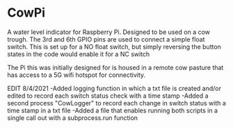 # CowPi
A water level indicator for Raspberry Pi. Designed to be used on a cow trough.
The 3rd and 6th GPIO pins are used to connect a simple float switch.
This is set up for a NO float switch, but simply reversing the button states in the code would enable it for a NC switch 

The Pi this was initially designed for is housed in a remote cow pasture that has access to a 5G wifi hotspot for connectivity. 

EDIT 8/4/2021
-Added logging function in which a txt file is created and/or edited to record each switch status check with a time stamp
-Added a second process "CowLogger" to record each change in switch status with a time stamp in a txt file
-Added a file that enables running both scripts in a single call out with a subprocess.run function

